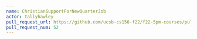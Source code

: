 ```yaml
---
name: ChristianSupportForNewQuarterJob
actor: tallyhawley
pull_request_url: https://github.com/ucsb-cs156-f22/f22-5pm-courses/pull/52
pull_request_num: 52
---
```

